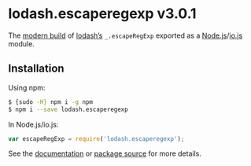 # lodash.escaperegexp v3.0.1

The [modern build](https://github.com/lodash/lodash/wiki/Build-Differences) of [lodash’s](https://lodash.com/) `_.escapeRegExp` exported as a [Node.js](http://nodejs.org/)/[io.js](https://iojs.org/) module.

## Installation

Using npm:

```bash
$ {sudo -H} npm i -g npm
$ npm i --save lodash.escaperegexp
```

In Node.js/io.js:

```js
var escapeRegExp = require('lodash.escaperegexp');
```

See the [documentation](https://lodash.com/docs#escapeRegExp) or [package source](https://github.com/lodash/lodash/blob/3.0.1-npm-packages/lodash.escaperegexp) for more details.
